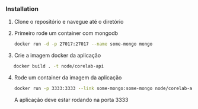 ### Installation

1. Clone o repositório e navegue até o diretório

2. Primeiro rode um container com mongodb
   ```sh
   docker run -d -p 27017:27017 --name some-mongo mongo
   ```
3. Crie a imagem docker da aplicação
```sh
   docker build . -t node/corelab-api
```

4. Rode um container da imagem da aplicação
    ```sh
   docker run -p 3333:3333 --link some-mongo:some-mongo node/corelab-api
   ```
   A aplicação deve estar rodando na porta 3333
